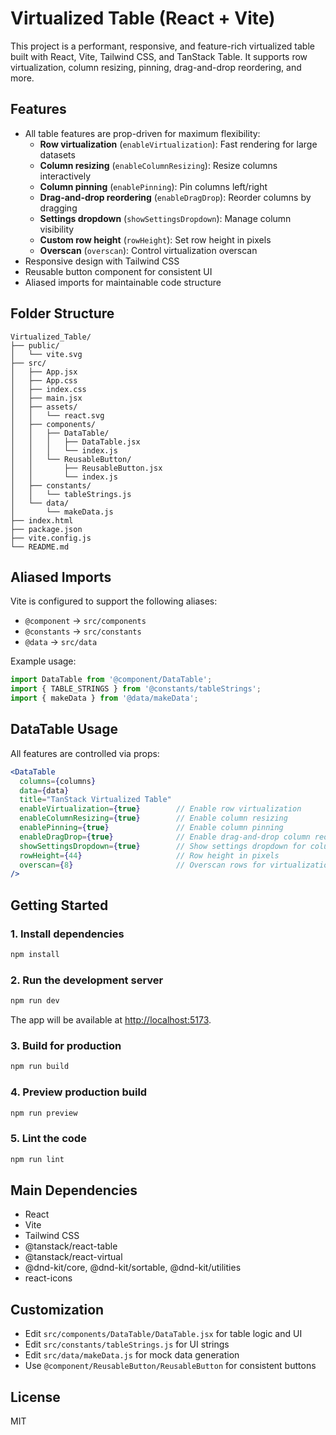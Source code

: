 
# Virtualized Table (React + Vite)

This project is a performant, responsive, and feature-rich virtualized table built with React, Vite, Tailwind CSS, and TanStack Table. It supports row virtualization, column resizing, pinning, drag-and-drop reordering, and more.


## Features
- All table features are prop-driven for maximum flexibility:
  - **Row virtualization** (`enableVirtualization`): Fast rendering for large datasets
  - **Column resizing** (`enableColumnResizing`): Resize columns interactively
  - **Column pinning** (`enablePinning`): Pin columns left/right
  - **Drag-and-drop reordering** (`enableDragDrop`): Reorder columns by dragging
  - **Settings dropdown** (`showSettingsDropdown`): Manage column visibility
  - **Custom row height** (`rowHeight`): Set row height in pixels
  - **Overscan** (`overscan`): Control virtualization overscan
- Responsive design with Tailwind CSS
- Reusable button component for consistent UI
- Aliased imports for maintainable code structure

## Folder Structure

```
Virtualized_Table/
├── public/
│   └── vite.svg
├── src/
│   ├── App.jsx
│   ├── App.css
│   ├── index.css
│   ├── main.jsx
│   ├── assets/
│   │   └── react.svg
│   ├── components/
│   │   ├── DataTable/
│   │   │   ├── DataTable.jsx
│   │   │   └── index.js
│   │   └── ReusableButton/
│   │       ├── ReusableButton.jsx
│   │       └── index.js
│   ├── constants/
│   │   └── tableStrings.js
│   └── data/
│       └── makeData.js
├── index.html
├── package.json
├── vite.config.js
└── README.md
```

## Aliased Imports

Vite is configured to support the following aliases:

- `@component` → `src/components`
- `@constants` → `src/constants`
- `@data` → `src/data`

Example usage:

```js
import DataTable from '@component/DataTable';
import { TABLE_STRINGS } from '@constants/tableStrings';
import { makeData } from '@data/makeData';
```


## DataTable Usage

All features are controlled via props:

```jsx
<DataTable
  columns={columns}
  data={data}
  title="TanStack Virtualized Table"
  enableVirtualization={true}        // Enable row virtualization
  enableColumnResizing={true}        // Enable column resizing
  enablePinning={true}               // Enable column pinning
  enableDragDrop={true}              // Enable drag-and-drop column reordering
  showSettingsDropdown={true}        // Show settings dropdown for column visibility
  rowHeight={44}                     // Row height in pixels
  overscan={8}                       // Overscan rows for virtualization
/>
```

## Getting Started

### 1. Install dependencies

```bash
npm install
```

### 2. Run the development server

```bash
npm run dev
```

The app will be available at [http://localhost:5173](http://localhost:5173).

### 3. Build for production

```bash
npm run build
```

### 4. Preview production build

```bash
npm run preview
```

### 5. Lint the code

```bash
npm run lint
```

## Main Dependencies

- React
- Vite
- Tailwind CSS
- @tanstack/react-table
- @tanstack/react-virtual
- @dnd-kit/core, @dnd-kit/sortable, @dnd-kit/utilities
- react-icons

## Customization

- Edit `src/components/DataTable/DataTable.jsx` for table logic and UI
- Edit `src/constants/tableStrings.js` for UI strings
- Edit `src/data/makeData.js` for mock data generation
- Use `@component/ReusableButton/ReusableButton` for consistent buttons

## License

MIT
